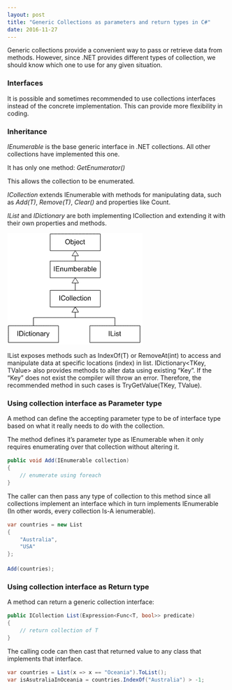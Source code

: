 ```yaml
---
layout: post
title: "Generic Collections as parameters and return types in C#"
date: 2016-11-27
---
```


Generic collections provide a convenient way to pass or retrieve data from methods. However, since .NET provides different types of collection, we should know which one to use for any given situation.
<!--more-->
### Interfaces

It is possible and sometimes recommended to use collections interfaces instead of the concrete implementation. This can provide more flexibility in coding.

### Inheritance

*IEnumerable* is the base generic interface in .NET collections. All other collections have implemented this one.

It has only one method: *GetEnumerator()*

This allows the collection to be enumerated.

*ICollection* extends IEnumerable with methods for manipulating data, such as *Add(T)*, *Remove(T)*, *Clear()* and properties like Count.

*IList* and *IDictionary* are both implementing ICollection and extending it with their own properties and methods.

<img class="img-align-right" src="/assets/images/dotnet-collections.gif" alt=".NET Collections" />

IList exposes methods such as IndexOf(T) or RemoveAt(int) to access and manipulate data at specific locations (index) in list. IDictionary<TKey, TValue> also provides methods to alter data using existing “Key”. If the “Key” does not exist the compiler will throw an error. Therefore, the recommended method in such cases is TryGetValue(TKey, TValue).

### Using collection interface as Parameter type

A method can define the accepting parameter type to be of interface type based on what it really needs to do with the collection.

The method defines it’s parameter type as IEnumerable when it only requires enumerating over that collection without altering it.

```csharp
public void Add(IEnumerable collection)
{
    // enumerate using foreach
}
```

The caller can then pass any type of collection to this method since all collections implement an interface which in turn implements IEnumerable (In other words, every collection Is-A ienumerable).

```csharp
var countries = new List
{
    "Australia",
    "USA"
};

Add(countries);
```

### Using collection interface as Return type

A method can return a generic collection interface:

```csharp
public ICollection List(Expression<Func<T, bool>> predicate)
{
    // return collection of T
}
```

The calling code can then cast that returned value to any class that implements that interface.

```csharp
var countries = List(x => x == "Oceania").ToList();
var isAsutraliaInOceania = countries.IndexOf("Australia") > -1;
```
